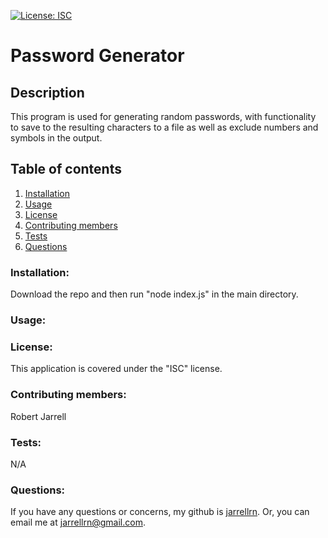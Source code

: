 [![License: ISC](https://img.shields.io/badge/License-ISC-blue.svg)](https://opensource.org/licenses/ISC)

# Password Generator

## Description

This program is used for generating random passwords, with functionality to save to the resulting characters to a file as well as exclude numbers and symbols in the output.

## Table of contents

1. [Installation](#installation)
2. [Usage](#usage)
3. [License](#license)
4. [Contributing members](#contributing)
5. [Tests](#tests)
6. [Questions](#questions)

### Installation: <a name="installation"></a>

Download the repo and then run "node index.js" in the main directory.

### Usage: <a name="usage"></a>

### License: <a name="license"></a>

This application is covered under the "ISC" license.

### Contributing members: <a name="contributing"></a>

Robert Jarrell

### Tests: <a name="tests"></a>

N/A

### Questions: <a name="questions"></a>

If you have any questions or concerns, my github is [jarrellrn](https://github.com/jarrellrn). Or, you can email me at jarrellrn@gmail.com.
